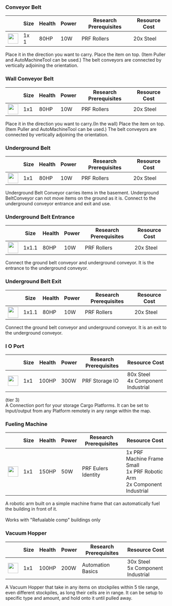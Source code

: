 ### Conveyor Belt

|   | Size | Health | Power | Research Prerequisites | Resource Cost |
| - | ---- | ------ | ----- | ---------------------- | ------------- |
| <img src="https://github.com/zymex22/Project-RimFactory-Revived/blob/master/Textures/AutoMachineTool/Buildings/BeltConveyorIcon.png?raw=true" width="32" height="32" /> | 1x 1 | 80HP | 10W | PRF Rollers | 20x Steel |

Place it in the direction you want to carry.
Place the item on top. (Item Puller and AutoMachineTool can be used.)
The belt conveyors are connected by vertically adjoining the orientation.

### Wall Conveyor Belt

|   | Size | Health | Power | Research Prerequisites | Resource Cost |
| - | ---- | ------ | ----- | ---------------------- | ------------- |
| <img src="https://github.com/zymex22/Project-RimFactory-Revived/blob/master/Textures/AutoMachineTool/Buildings/BeltConveyorWallIcon.png?raw=true" width="32" height="32" /> | 1x1 | 80HP | 10W | PRF Rollers | 20x Steel |

Place it in the direction you want to carry.(In the wall)
Place the item on top. (Item Puller and AutoMachineTool can be used.)
The belt conveyors are connected by vertically adjoining the orientation.

### Underground Belt

|   | Size | Health | Power | Research Prerequisites | Resource Cost |
| - | ---- | ------ | ----- | ---------------------- | ------------- |
| <img src="https://github.com/zymex22/Project-RimFactory-Revived/blob/master/Textures/AutoMachineTool/Buildings/BeltConveyorUGIcon.png?raw=true" width="32" height="32" /> | 1x1 | 80HP | 10W | PRF Rollers | 20x Steel |

Underground Belt Conveyor carries items in the basement.
Underground BeltConveyor can not move items on the ground as it is.
Connect to the underground conveyor entrance and exit and use.

### Underground Belt Entrance

|   | Size | Health | Power | Research Prerequisites | Resource Cost |
| - | ---- | ------ | ----- | ---------------------- | ------------- |
| <img src="https://github.com/zymex22/Project-RimFactory-Revived/blob/master/Textures/AutoMachineTool/Buildings/undergroundIn_north.png?raw=true" width="32" height="35.2" /> | 1x1.1 | 80HP | 10W | PRF Rollers | 20x Steel |

Connect the ground belt conveyor and underground conveyor.
It is the entrance to the underground conveyor.

### Underground Belt Exit

|   | Size | Health | Power | Research Prerequisites | Resource Cost |
| - | ---- | ------ | ----- | ---------------------- | ------------- |
| <img src="https://github.com/zymex22/Project-RimFactory-Revived/blob/master/Textures/AutoMachineTool/Buildings/undergroundOut_north.png?raw=true" width="32" height="35.2" /> | 1x1.1 | 80HP | 10W | PRF Rollers | 20x Steel |

Connect the ground belt conveyor and underground conveyor.
It is an exit to the underground conveyor.

### I O Port

|   | Size | Health | Power | Research Prerequisites | Resource Cost |
| - | ---- | ------ | ----- | ---------------------- | ------------- |
| <img src="https://github.com/zymex22/Project-RimFactory-Revived/blob/master/Textures/Storage/IO_Port.png?raw=true" width="32" height="32" /> | 1x1 | 100HP | 300W | PRF Storage IO | 80x Steel<br />4x Component Industrial |

(tier 3) <br /> A Connection port for your storage Cargo Platforms. It can be set to Input/output from any Platform remotely in any range within the map.

### Fueling Machine

|   | Size | Health | Power | Research Prerequisites | Resource Cost |
| - | ---- | ------ | ----- | ---------------------- | ------------- |
| <img src="https://github.com/zymex22/Project-RimFactory-Revived/blob/master/Textures/Industry/FuelingMachine_north.png?raw=true" width="32" height="32" /> | 1x1 | 150HP | 50W | PRF Eulers Identity | 1x PRF Machine Frame Small<br />1x PRF Robotic Arm<br />2x Component Industrial |

A robotic arm built on a simple machine frame that can automatically fuel the building in front of it.<br /><br />Works with "Refualable comp" buildings only

### Vacuum Hopper

|   | Size | Health | Power | Research Prerequisites | Resource Cost |
| - | ---- | ------ | ----- | ---------------------- | ------------- |
| <img src="https://github.com/zymex22/Project-RimFactory-Revived/blob/master/Textures/Storage/vacuum_north.png?raw=true" width="32" height="32" /> | 1x1 | 100HP | 200W | Automation Basics | 30x Steel<br />5x Component Industrial |

A Vacuum Hopper that take in any items on stockpiles within 5 tile range, even different stockpiles, as long their cells are in range. It can be setup to specific type and amount, and hold onto it until pulled away.

